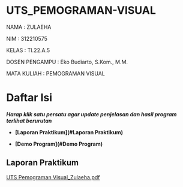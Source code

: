 # UTS_PEMOGRAMAN-VISUAL

NAMA           : ZULAEHA

NIM            : 312210575

KELAS          : TI.22.A.5

DOSEN PENGAMPU : Eko Budiarto, S.Kom., M.M.

MATA KULIAH    : PEMOGRAMAN VISUAL

# **Daftar Isi**
***Harap klik satu persatu agar update penjelasan dan hasil program terlihat berurutan***

- **[Laporan Praktikum](#Laporan Praktikum)**

- **[Demo Program](#Demo Program)**

## Laporan Praktikum

[UTS Pemograman Visual_Zulaeha.pdf](https://github.com/user-attachments/files/17660479/UTS.Pemograman.Visual_Zulaeha.pdf)
